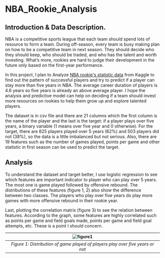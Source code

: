 # NBA_Rookie_Analysis
## Introduction & Data Description.
NBA is a competitive sports league that each team should spend lots of resource to form a team. During off-season, every team is busy making plan on how to be a competitive team in next season. They should decide who they should keep, who should be traded, and who has the talent and worth investing. What’s more, rookies are hard to judge their development in the future only based on the first-year performance. 

In this project, I plan to Analyze [NBA rookie's statistic data](https://www.kaggle.com/sveneschlbeck/nba-players-career-duration) from Kaggle to find out the pattern of successful players and try to predict if a player can stay more than five years in NBA. The average career duration of players is 4.6 years so five years is already an above average player. I hope the analysis and predictive model can help on deciding if a team should invest more resources on rookies to help them grow up and explore talented players.

The dataset is in csv file and there are 21 columns which the first column is the name of the player and the last is the target: if a player plays over five years, a binary variable (1 means over five year and 0 otherwise). For the target, there are 825 players played over 5 years (62%) and 503 players did not (38%), so the data is a little imbalanced but not serious. Also, there are 19 features such as the number of games played, points per game and other statistic in first season can be used to predict the target.

## Analysis
To understand the dataset and target better, I use logistic regression to see which features are important indicator to player who can play over 5 years. The most one is game played followed by offensive rebound. The distributions of these features (figure 1, 2) also show the difference between two classes. The players who play over five years do play more games with more offensive rebound in their rookie year. 

Last, plotting the correlation matrix (figure 3) to see the relation between features. According to the graph, some features are highly correlated such as points per game and field goals made, points per game and field goal attempts, etc. These is a point I should concern.

| ![figure1](<img src="https://github.com/peterhuang024/NBA_Rookie_Analysis/blob/main/Graph/figure_1.png" alt="drawing" width="300"/>) | 
|:--:| 
| *Figure 1: Distribution of game played of players play over five years or not* |